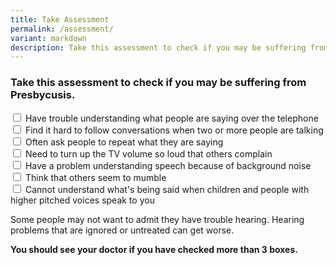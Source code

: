 ```yaml
---
title: Take Assessment
permalink: /assessment/
variant: markdown
description: Take this assessment to check if you may be suffering from Presbycusis.
---
```

### Take this assessment to check if you may be suffering from Presbycusis.

<input type="checkbox"> Have trouble understanding what people are saying over the telephone <br>
<input type="checkbox"> Find it hard to follow conversations when two or more people are talking <br>
<input type="checkbox"> Often ask people to repeat what they are saying <br>
<input type="checkbox"> Need to turn up the TV volume so loud that others complain <br>
<input type="checkbox"> Have a problem understanding speech because of background noise <br>
<input type="checkbox"> Think that others seem to mumble <br>
<input type="checkbox"> Cannot understand what's being said when children and people with higher pitched voices speak to you <br>

Some people may not want to admit they have trouble hearing. Hearing problems that are ignored or untreated can get worse. 

**You should see your doctor if you have checked more than 3 boxes.**
